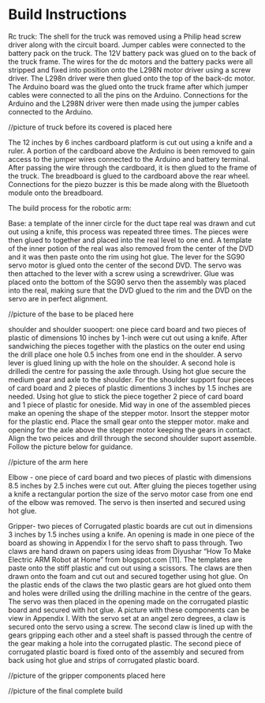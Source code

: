 
Build Instructions
==================

Rc truck:
The shell for the truck was removed using a Philip head screw driver along with the circuit board. Jumper 
cables were connected to the battery pack on the truck. The 12V battery pack was glued on to the back of 
the truck frame. The wires for the dc motors and the battery packs were all stripped and fixed into position 
onto the L298N motor driver using a screw driver. The L298n driver were then glued onto the top of the back-dc motor.
The Arduino board was the glued onto the truck frame after which jumper cables were connected to all the pins on the 
Arduino. Connections for the Arduino and the L298N driver were then made using the jumper cables connected to the Arduino. 

//picture of truck before its covered is placed here

The 12 inches by 6 inches cardboard platform is cut out using a knife and a ruler. A portion of the cardboard above the 
Arduino is been removed to gain access to the jumper wires connected to the Arduino and battery terminal. After passing the
wire through the cardboard, it is then glued to the frame of the truck. The breadboard is glued to the cardboard above the rear
wheel. Connections for the piezo buzzer is this be made along with the Bluetooth module onto the breadboard. 


The build process for the robotic arm:

Base: a template of the inner circle for the duct tape real was drawn and cut out using a knife, this process was repeated three 
times. The pieces were then glued to together and placed into the real level to one end. A template of the inner potion of the real 
was also removed from the center of the DVD and it was then paste onto the rim using hot glue. The lever for the SG90 servo motor 
is glued onto the center of the second DVD. The servo was then attached to the lever with a screw using a screwdriver.  Glue was 
placed onto the bottom of the SG90 servo then the assembly was placed into the real, making sure that the DVD glued to the rim and
the DVD on the servo are in perfect alignment. 

//picture of the base to be placed here

shoulder and shoulder suoopert: one piece card board and two pieces of plastic of dimensions 10 inches by 1-inch were cut out 
using a knife. After sandwiching the pieces together with the plastics on the outer end using the drill place one hole 0.5 inches 
from one end in the shoulder. A servo lever is glued lining up with the hole on the shoulder. A second hole is drilledi the centre 
for passing the axle through. Using hot glue secure the medium gear and axle to the shoulder. 
For the shoulder support four pieces of card board and 2 pieces of plastic dimentions 3 inches by 1.5 inches are needed. Using hot 
glue to stick the piece together  2 piece of card board and 1 piece of plastic for oneside. Mid way in one of the assembled pieces
make an opening the shape of the stepper motor. Insort the stepper motor for the plastic end. Place the small gear onto the stepper 
motor.  make and opening for the axle above the stepper motor keeping the gears in contact. Align the two peices and drill through 
the second shoulder suport assemble. Follow the picture below for guidance.

//picture of the arm here




Elbow - one piece of card board and two pieces of plastic with dimensions 8.5 inches by 2.5 inches were cut out. After gluing the pieces 
together using a knife a rectangular portion the size of the servo motor case from one end of the elbow was removed. The servo is then 
inserted and secured using hot glue.

Gripper- two pieces of Corrugated plastic boards are cut out in dimensions 3 inches by 1.5 inches using a knife. An opening is made in
one piece of the board as showing in Appendix I for the servo shaft to pass through. Two claws are hand drawn on papers using ideas from
Diyushar “How To Make Electric ARM Robot at Home” from blogspot.com [11]. The templates are paste onto the stiff plastic and cut out 
using a scissors. The claws are then drawn onto the foam and cut out and secured together using hot glue. On the plastic ends of the 
claws the two plastic gears are hot glued onto them and holes were drilled using the drilling machine in the centre of the gears. The 
servo was then placed in the opening made on the corrugated plastic board and secured with hot glue. A picture with these components 
can be view in Appendix I. With the servo set at an angel zero degrees, a claw is secured onto the servo using a screw. The second
claw is lined up with the gears gripping each other and a steel shaft is passed through the centre of the gear making a hole into the 
corrugated plastic. The second piece of corrugated plastic board is fixed onto of the assembly and secured from back using hot glue and 
strips of corrugated plastic board. 

//picture of the gripper components placed here

//picture of the final complete build




